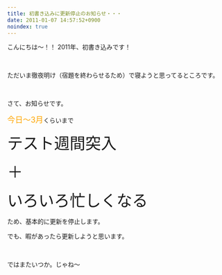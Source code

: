 ```yaml
---
title: 初書き込みに更新停止のお知らせ・・・
date: 2011-01-07 14:57:52+0900
noindex: true
---
```

<p>こんにちは～！！ 2011年、初書き込みです！</p>
<p>&nbsp;</p>
<p>ただいま徹夜明け（宿題を終わらせるため）で寝ようと思ってるところです。</p>
<p>&nbsp;</p>
<p>さて、お知らせです。</p>
<p><span style="font-size:18px;"><span style="color:Orange;">今日～3月</span></span>くらいまで</p>
<p><span style="font-size:36px;">テスト週間突入</span></p>
<p><span style="font-size:36px;">＋</span></p>
<p><span style="font-size:36px;">いろいろ忙しくなる</span></p>
<p>ため、基本的に更新を停止します。</p>
<p>でも、暇があったら更新しようと思います。</p>
<p>&nbsp;</p>
<p>ではまたいつか。じゃね～</p>

